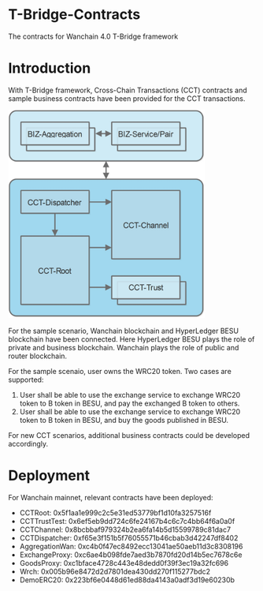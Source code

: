 # T-Bridge-Contracts
The contracts for Wanchain 4.0 T-Bridge framework

# Introduction

With T-Bridge framework, Cross-Chain Transactions (CCT) contracts and sample business contracts have been provided for the CCT transactions.

<img width='400px' src='./images/T-Bridge-Contracts.jpg' />

For the sample scenario, Wanchain blockchain and HyperLedger BESU blockchain have been connected. Here HyperLedger BESU plays the role of private and business blockchain. Wanchain plays the role of public and router blockchain.

For the sample scenaio, user owns the WRC20 token. Two cases are supported:

1. User shall be able to use the exchange service to exchange WRC20 token to B token in BESU, and pay the exchanged B token to others. 
2. User shall be able to use the exchange service to exchange WRC20 token to B token in BESU, and buy the goods published in BESU. 
 
For new CCT scenarios, additional business contracts could be developed accordingly.

# Deployment

For Wanchain mainnet, relevant contracts have been deployed:

- CCTRoot: 0x5f1aa1e999c2c5e31ed53779bf1d10fa3257516f
- CCTTrustTest: 0x6ef5eb9dd724c6fe24167b4c6c7c4bb64f6a0a0f
- CCTChannel: 0x8bcbbaf979324b2ea6fa14b5d15599789c81dac7
- CCTDispatcher: 0xf65e3f151b5f76055571b46cbab3d42247df8402
- AggregationWan: 0xc4b0f47ec8492ecc13041ae50aeb11d3c8308196
- ExchangeProxy: 0xc6ae4b098fde7aed3b7870fd20d14b5ec7678c6e
- GoodsProxy: 0xc1bface4728c443e48dedd0f39f3ec19a32fc696
- Wrch: 0x005b96e8472d2d7801dea430dd270f115277bdc2
- DemoERC20: 0x223bf6e0448d61ed88da4143a0adf3d19e60230b

